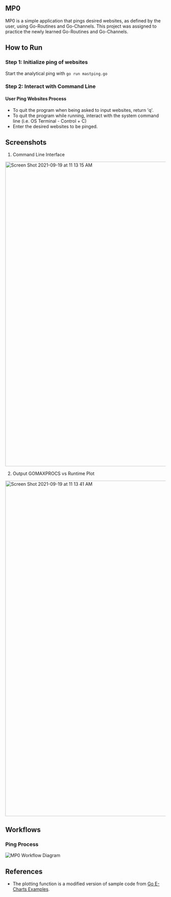 ## MP0
MP0 is a simple application that pings desired websites, as defined by the user, using Go-Routines and Go-Channels. 
This project was assigned to practice the newly learned Go-Routines and Go-Channels.

## How to Run
### Step 1: Initialize ping of websites
Start the analytical ping with `go run mastping.go`
### Step 2: Interact with Command Line

#### User Ping Websites Process
- To quit the program when being asked to input websites, return 'q'.
- To quit the program while running, interact with the system command line (i.e. OS Terminal - Control + C)
- Enter the desired websites to be pinged.

## Screenshots
1. Command Line Interface
<img width="954" alt="Screen Shot 2021-09-19 at 11 13 15 AM" src="https://user-images.githubusercontent.com/60116121/133932785-92ff1f81-7a14-4b6c-8635-5d6292c97616.png">

2. Output GOMAXPROCS vs Runtime Plot
<img width="1051" alt="Screen Shot 2021-09-19 at 11 13 41 AM" src="https://user-images.githubusercontent.com/60116121/133932810-8bb6d754-c2ee-410e-99d4-ea42a23a58fc.png">

## Workflows
### Ping Process
![MP0 Workflow Diagram](https://user-images.githubusercontent.com/60116121/133932682-9a37ebe8-20af-487f-95b2-b4035317fc1b.png)


## References
- The plotting function is a modified version of sample code from [Go E-Charts Examples](https://github.com/go-echarts/examples/blob/master/examples/scatter.go "Go E-Charts Examples").
